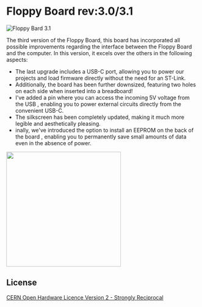# Floppy Board rev:3.0/3.1

![Floppy Bard 3.1](https://floppylab.altervista.org/wp-content/uploads/2023/09/FB-3.1-no-sfondo-960x768.png)

The third version of the Floppy Board, this board has incorporated all possible improvements regarding the interface between the Floppy Board and the computer.
In this version, it excels over the others in the following aspects:

- The last upgrade includes a USB-C port, allowing you to power our projects and load firmware directly without the need for an ST-Link.
- Additionally, the board has been further downsized, featuring two holes on each side when inserted into a breadboard!
- I've added a pin where you can access the incoming 5V voltage from the USB , enabling you to power external circuits directly from the convenient USB-C.
- The silkscreen has been completely updated, making it much more legible and aesthetically pleasing.
- inally, we've introduced the option to install an EEPROM on the back of the board , enabling you to permanently save small amounts of data even in the absence of power.

<img src="https://floppylab.altervista.org/wp-content/uploads/2023/02/cropped-Stemma-scritta-tonda.png" width="300">

## License

[CERN Open Hardware Licence Version 2 - Strongly Reciprocal](https://choosealicense.com/licenses/cern-ohl-s-2.0/#)

